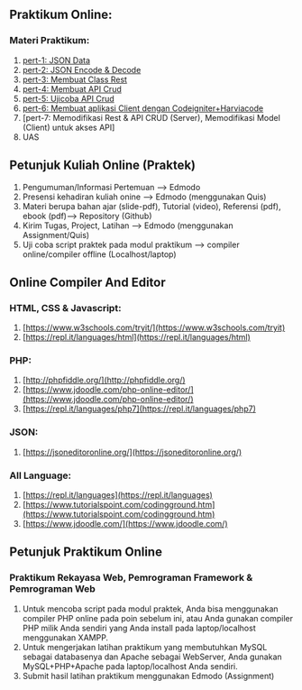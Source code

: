 ## Praktikum Online:
### Materi Praktikum:
1. [pert-1: JSON Data](https://github.com/bernardvery/Genap1920/blob/master/Rekayasa_Web/Praktek_online/pert1/pert1-JSON_Data.pdf)
2. [pert-2: JSON Encode & Decode](https://github.com/bernardvery/Genap1920/blob/master/Rekayasa_Web/Praktek_online/pert2/pert2-JSON_Encode_Decode.pdf)
3. [pert-3: Membuat Class Rest](https://github.com/bernardvery/Genap1920/blob/master/Rekayasa_Web/Praktek_online/pert3/pert3_PHP-CRUD-REST-API_Membuat-class-rest.pdf)
4. [pert-4: Membuat API Crud](https://github.com/bernardvery/Genap1920/blob/master/Rekayasa_Web/Praktek_online/pert4/pert4_PHP-CRUD-REST-API_Membuat-api-crud.pdf)
5. [pert-5: Ujicoba API Crud](https://github.com/bernardvery/Genap1920/blob/master/Rekayasa_Web/Praktek_online/pert5/pert5_PHP-CRUD-REST-API_Mencoba-api-crud.pdf)
6. [pert-6: Membuat aplikasi Client dengan Codeigniter+Harviacode](https://github.com/bernardvery/Genap1920/blob/master/Rekayasa_Web/Praktek_online/pert6/pert6_Aplikasi-Client_Codeigniter-Harviacode.pdf)
7. [pert-7: Memodifikasi Rest & API CRUD (Server), Memodifikasi Model (Client) untuk akses API]
8. UAS

## Petunjuk Kuliah Online (Praktek)
1. Pengumuman/Informasi Pertemuan --> Edmodo
2. Presensi kehadiran kuliah onine --> Edmodo (menggunakan Quis)
3. Materi berupa bahan ajar (slide-pdf), Tutorial (video), Referensi (pdf), ebook (pdf)--> Repository (Github)
4. Kirim Tugas, Project, Latihan --> Edmodo (menggunakan Assignment/Quis)
5. Uji coba script praktek pada modul praktikum --> compiler online/compiler offline (Localhost/laptop)

## Online Compiler And Editor
### HTML, CSS & Javascript:
1. [https://www.w3schools.com/tryit/](https://www.w3schools.com/tryit)
2. [https://repl.it/languages/html](https://repl.it/languages/html)

### PHP:
1. [http://phpfiddle.org/](http://phpfiddle.org/)
2. [https://www.jdoodle.com/php-online-editor/](https://www.jdoodle.com/php-online-editor/)
3. [https://repl.it/languages/php7](https://repl.it/languages/php7)

### JSON:
1. [https://jsoneditoronline.org/](https://jsoneditoronline.org/)

### All Language:
1. [https://repl.it/languages](https://repl.it/languages)
2. [https://www.tutorialspoint.com/codingground.htm](https://www.tutorialspoint.com/codingground.htm)
3. [https://www.jdoodle.com/](https://www.jdoodle.com/)

## Petunjuk Praktikum Online
### Praktikum Rekayasa Web, Pemrograman Framework & Pemrograman Web
1. Untuk mencoba script pada modul praktek, Anda bisa menggunakan compiler PHP online pada poin sebelum ini, atau Anda gunakan compiler PHP milik Anda sendiri yang Anda install pada laptop/localhost menggunakan XAMPP.
2. Untuk mengerjakan latihan praktikum yang membutuhkan MySQL sebagai databasenya dan Apache sebagai WebServer, Anda gunakan MySQL+PHP+Apache pada laptop/localhost Anda sendiri.
3. Submit hasil latihan praktikum menggunakan Edmodo (Assignment)


